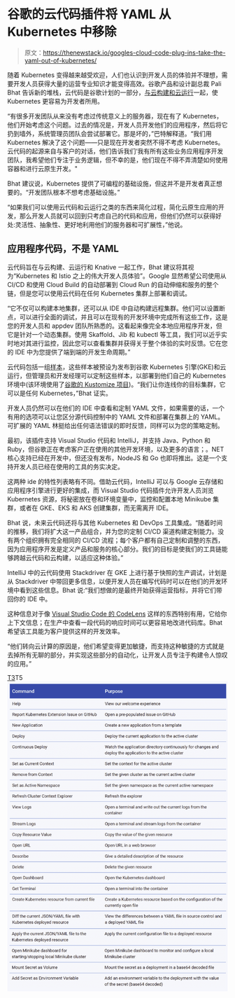 # 谷歌的云代码插件将 YAML 从 Kubernetes 中移除

> 原文：<https://thenewstack.io/googles-cloud-code-plug-ins-take-the-yaml-out-of-kubernetes/>

随着 Kubernetes 变得越来越受欢迎，人们也认识到开发人员的体验并不理想，需要开发人员获得大量的运营专业知识才能变得高效。谷歌产品和设计副总裁 Pali Bhat 告诉新的堆栈，云代码是谷歌计划的一部分，[与云构建和云运行](https://thenewstack.io/how-google-cloud-run-combines-serverless-and-on-demand-kubernetes/)一起，使 Kubernetes 更容易为开发者所用。

“有很多开发团队从来没有考虑过传统意义上的服务器，现在有了 Kubernetes，他们开始考虑这个问题。过去的情况是，开发人员开发他们的应用程序，然后将它扔到墙外，系统管理员团队会尝试部署它。那是坏的，”巴特解释道。“我们用 Kubernetes 解决了这个问题——只是现在开发者突然不得不考虑 Kubernetes。云代码的起源来自与客户的对话，他们告诉我们‘我有所有这些业务应用程序开发团队，我希望他们专注于业务逻辑，但不幸的是，他们现在不得不弄清楚如何使用容器和进行云原生开发。"

Bhat 建议说，Kubernetes 提供了可编程的基础设施，但这并不是开发者真正想要的。“开发团队根本不想考虑基础设施。”

“如果我们可以使用云代码和云运行之类的东西来简化过程，简化云原生应用的开发，那么开发人员就可以回到只考虑自己的代码和应用，但他们仍然可以获得好处:灵活性、抽象性、更好地利用他们的服务器和可扩展性，”他说。

## 应用程序代码，不是 YAML

云代码旨在与云构建、云运行和 Knative 一起工作，Bhat 建议将其视为“Kubernetes 和 Istio 之上的伟大开发人员体验”。Google 显然希望公司使用从 CI/CD 和使用 Cloud Build 的自动部署到 Cloud Run 的自动伸缩和服务的整个链，但是您可以使用云代码在任何 Kubernetes 集群上部署和调试。

“它不仅可以构建本地集群，还可以从 IDE 中自动构建远程集群。他们可以设置断点，可以进行全面的调试，并且可以在现有的开发环境中完成所有这些工作，这是您的开发人员和 appdev 团队所熟悉的。这看起来像完全本地应用程序开发，但它是针对一个动态集群。使用 Skaffold、Jib 和 kubectl 等工具，我们可以近乎实时地对其进行监控，因此您可以查看集群并获得关于整个体验的实时反馈。它在您的 IDE 中为您提供了端到端的开发生命周期。”

云代码包括一组[样本](https://github.com/GoogleCloudPlatform/cloud-code-samples)，这些样本被预设为发布到谷歌 Kubernetes 引擎(GKE)和云运行，但管理员和开发经理可以定制这些样本，以部署到他们自己的 Kubernetes 环境中(该环境使用了[谷歌的 Kustomize 项目](https://kubernetes.io/blog/2018/05/29/introducing-kustomize-template-free-configuration-customization-for-kubernetes/))。“我们让你连线你的目标集群，它可以是任何 Kubernetes，”Bhat 证实。

开发人员仍然可以在他们的 IDE 中查看和定制 YAML 文件，如果需要的话，一个有用的选项可以让您区分源代码控制中的 YAML 文件和部署在集群上的 YAML。可扩展的 YAML 林挺给出任何语法错误的即时反馈，同样可以为您的策略定制。

最初，该插件支持 Visual Studio 代码和 IntelliJ，并支持 Java、Python 和 Ruby，但谷歌正在考虑客户正在使用的其他开发环境，以及更多的语言；。NET 核心支持已经在开发中，但还没有发布，NodeJS 和 Go 也即将推出。这是一个支持开发人员已经在使用的工具的务实决定。

这两种 ide 的特性列表略有不同。借助云代码，IntelliJ 可以与 Google 云存储和应用程序引擎进行更好的集成，而 Visual Studio 代码插件允许开发人员浏览 Kubernetes 资源，将秘密放在卷和环境变量中，监控和配置本地 Minikube 集群，或者在 GKE、EKS 和 AKS 创建集群，而无需离开 IDE。

Bhat 说，未来云代码还将与其他 Kubernetes 和 DevOps 工具集成。“随着时间的推移，我们将扩大这一产品组合，并为您的定制 CI/CD 渠道构建定制能力。没有两个组织拥有完全相同的 CI/CD 流程；每个客户都有自己定制和调整的东西，因为应用程序开发是定义产品和服务的核心部分。我们的目标是使我们的工具链能够跨越云代码和云构建，以适应这种体验。”

IntelliJ 中的云代码使用 Stackdriver 在 GKE 上进行基于快照的生产调试，计划是从 Stackdriver 中带回更多信息，以便开发人员在编写代码时可以在他们的开发环境中看到这些信息。Bhat 说:“我们想做的是最终开始获得运营指标，并将它们带回你的 IDE 中。

这种信息对于像 [Visual Studio Code 的 CodeLens](https://code.visualstudio.com/blogs/2017/02/12/code-lens-roundup) 这样的东西特别有用，它给你上下文信息；在生产中查看一段代码的响应时间可以更容易地改进代码库。Bhat 希望该工具能为客户提供这样的开发效率。

“他们转向云计算的原因是，他们希望变得更加敏捷，而支持这种敏捷的方式就是去掉所有无聊的部分，并实现这些部分的自动化，让开发人员专注于构建令人惊叹的应用。”

[T3](https://cdn.thenewstack.io/media/2019/04/13a014a7-google-plugin-01.jpg)T5![](img/ba74bd9496bfe71594a6e11510eb260c.png)

<svg xmlns:xlink="http://www.w3.org/1999/xlink" viewBox="0 0 68 31" version="1.1"><title>Group</title> <desc>Created with Sketch.</desc></svg>
